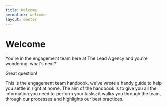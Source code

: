 ```yaml
---
title: Welcome
permalink: welcome
layout: master
---
```


# Welcome

You're in the engagement team here at The Lead Agency and you're wondering, what's next?

Great question!

This is the engagement team handbook, we've wrote a handy guide to help you settle in right at home. The aim of the handbook is to give you all the information you need to perform your tasks; it walks you through the team, through our processes and highlights our best practices. 